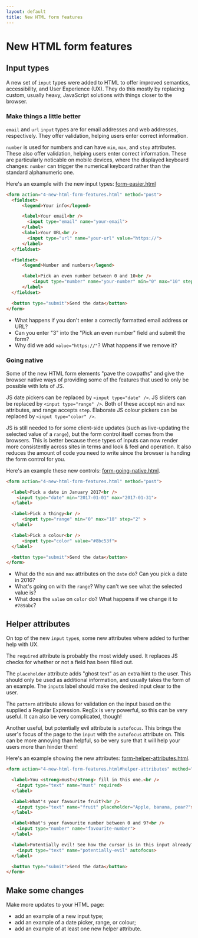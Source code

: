 ```yaml
---
layout: default
title: New HTML form features
---
```


# New HTML form features

## Input types

A new set of `input` types were added to HTML to offer improved semantics, accessibility, and User Experience (UX). They do this mostly by replacing custom, usually heavy, JavaScript solutions with things closer to the browser.

### Make things a little better

`email` and `url` `input` types are for email addresses and web addresses, respectively. They offer validation, helping users enter correct information.

`number` is used for numbers and can have `min`, `max`, and `step` attributes. These also offer validation, helping users enter correct information. These are particularly noticable on mobile devices, where the displayed keyboard changes: `number` can trigger the numerical keyboard rather than the standard alphanumeric one.

Here's an example with the new input types: [form-easier.html](form-easier.html)

```html
<form action="4-new-html-form-features.html" method="post">
  <fieldset>
      <legend>Your info</legend>

      <label>Your email<br />
        <input type="email" name="your-email">
      </label>
      <label>Your URL<br />
        <input type="url" name="your-url" value="https://">
      </label>
  </fieldset>

  <fieldset>
      <legend>Number and numbers</legend>

      <label>Pick an even number between 0 and 10<br />
          <input type="number" name="your-number" min="0" max="10" step="2">
      </label>
  </fieldset>

  <button type="submit">Send the data</button>
</form>
```

* What happens if you don't enter a correctly formatted email address or URL?
* Can you enter "3" into the "Pick an even number" field and submit the form?
* Why did we add `value="https://"`? What happens if we remove it?

### Going native

Some of the new HTML form elements "pave the cowpaths" and give the browser native ways of providing some of the features that used to only be possible with lots of JS.

JS date pickers can be replaced by `<input type="date" />`. JS sliders can be replaced by `<input type="range" />`. Both of these accept `min` and `max` attributes, and range accepts `step`. Elaborate JS colour pickers can be replaced by `<input type="color" />`.

JS is still needed to for some client-side updates (such as live-updating the selected value of a `range`), but the form control itself comes from the browsers. This is better because these types of inputs can now render more consistently across sites in terms and look & feel and operation. It also reduces the amount of code you need to write since the browser is handing the form control for you.

Here's an example these new controls: [form-going-native.html](form-going-native.html).

```html
<form action="4-new-html-form-features.html" method="post">

  <label>Pick a date in January 2017<br />
    <input type="date" min="2017-01-01" max="2017-01-31">
  </label>

  <label>Pick a thingy<br />
      <input type="range" min="0" max="10" step="2" >
  </label>

  <label>Pick a colour<br />
      <input type="color" value="#8bc53f">
  </label>

  <button type="submit">Send the data</button>
</form>
```

* What do the `min` and `max` attributes on the `date` do? Can you pick a date in 2016?
* What's going on with the `range`? Why can't we see what the selected value is?
* What does the `value` on `color` do? What happens if we change it to `#789abc`?

## Helper attributes

On top of the new `input` `type`s, some new attributes where added to further help with UX.

The `required` attribute is probably the most widely used. It replaces JS checks for whether or not a field has been filled out.

The `placeholder` attribute adds "ghost text" as an extra hint to the user. This should only be used as additional information, and usually takes the form of an example. The `input`s label should make the desired input clear to the user.

The `pattern` attribute allows for validation on the input based on the supplied a Regular Expression. RegEx is very powerful, so this can be very useful. It can also be very complicated, though!

Another useful, but potentially evil attribute is `autofocus`. This brings the user's focus of the page to the `input` with the `autofocus` attribute on. This can be more annoying than helpful, so be very sure that it will help your users more than hinder them!

Here's an example showing the new attributes: [form-helper-attributes.html](form-helper-attributes.html).

```html
<form action="4-new-html-form-features.html#helper-attributes" method="post">

  <label>You <strong>must</strong> fill in this one.<br />
    <input type="text" name="must" required>
  </label>

  <label>What's your favourite fruit?<br />
    <input type="text" name="fruit" placeholder="Apple, banana, pear?">
  </label>

  <label>What's your favourite number between 0 and 9?<br />
    <input type="number" name="favourite-number">
  </label>

  <label>Potentially evil! See how the cursor is in this input already? Start typing to see!<br />
    <input type="text" name="potentially-evil" autofocus>
  </label>

  <button type="submit">Send the data</button>
</form>
```

## Make some changes

Make more updates to your HTML page:

* add an example of a new input type;
* add an example of a date picker, range, or colour;
* add an example of at least one new helper attribute.
